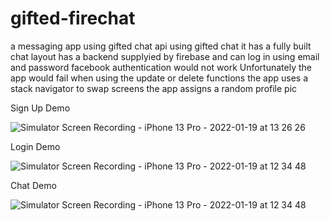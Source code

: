 # gifted-firechat
a messaging app using gifted chat api
using gifted chat it has a fully built chat layout 
has a backend supplyied by firebase and can log in using email and password 
facebook authentication would not work 
Unfortunately the app would fail when using the update or delete functions 
the app uses a stack navigator to swap screens 
the app assigns a random profile pic 

Sign Up Demo



![Simulator Screen Recording - iPhone 13 Pro - 2022-01-19 at 13 26 26](https://user-images.githubusercontent.com/67383929/150208963-bcba0480-8e58-4609-b212-6f0092deb750.gif)

Login Demo



![Simulator Screen Recording - iPhone 13 Pro - 2022-01-19 at 12 34 48](https://user-images.githubusercontent.com/67383929/150209021-eadd8cf2-7f73-4ca2-ae49-fdec2d052b6b.gif)


Chat Demo



![Simulator Screen Recording - iPhone 13 Pro - 2022-01-19 at 12 34 48](https://user-images.githubusercontent.com/67383929/150208091-90c01689-b04b-487d-8a58-ddf15bfe2fff.gif)
